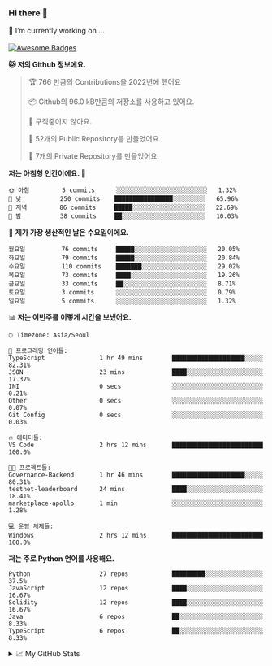 ### Hi there 👋 
🔭 I’m currently working on ... </br></br>
[![Awesome Badges](https://img.shields.io/badge/Introduce-EN-green.svg)](https://github.com/tlatkdgus1/tlatkdgus1/blob/main/README.md.en)

<!--START_SECTION:waka-->
**🐱 저의 Github 정보에요.** 

> 🏆 766 만큼의 Contributions을 2022년에 했어요
 > 
> 📦 Github의 96.0 kB만큼의 저장소를 사용하고 있어요. 
 > 
> 🚫 구직중이지 않아요.
 > 
> 📜 52개의 Public Repository를 만들었어요. 
 > 
> 🔑 7개의 Private Repository를 만들었어요.  

**저는 아침형 인간이에요. 🐤** 

```text
🌞 아침         5 commits      ░░░░░░░░░░░░░░░░░░░░░░░░░   1.32% 
🌆 낮　         250 commits    ████████████████░░░░░░░░░   65.96% 
🌃 저녁         86 commits     █████░░░░░░░░░░░░░░░░░░░░   22.69% 
🌙 밤　         38 commits     ██░░░░░░░░░░░░░░░░░░░░░░░   10.03%

```
📅 **제가 가장 생산적인 날은 수요일이에요.** 

```text
월요일          76 commits     █████░░░░░░░░░░░░░░░░░░░░   20.05% 
화요일          79 commits     █████░░░░░░░░░░░░░░░░░░░░   20.84% 
수요일          110 commits    ███████░░░░░░░░░░░░░░░░░░   29.02% 
목요일          73 commits     ████░░░░░░░░░░░░░░░░░░░░░   19.26% 
금요일          33 commits     ██░░░░░░░░░░░░░░░░░░░░░░░   8.71% 
토요일          3 commits      ░░░░░░░░░░░░░░░░░░░░░░░░░   0.79% 
일요일          5 commits      ░░░░░░░░░░░░░░░░░░░░░░░░░   1.32%

```


📊 **저는 이번주를 이렇게 시간을 보냈어요.** 

```text
⌚︎ Timezone: Asia/Seoul

💬 프로그래밍 언어들: 
TypeScript               1 hr 49 mins        ████████████████████░░░░░   82.31% 
JSON                     23 mins             ████░░░░░░░░░░░░░░░░░░░░░   17.37% 
INI                      0 secs              ░░░░░░░░░░░░░░░░░░░░░░░░░   0.21% 
Other                    0 secs              ░░░░░░░░░░░░░░░░░░░░░░░░░   0.07% 
Git Config               0 secs              ░░░░░░░░░░░░░░░░░░░░░░░░░   0.03%

🔥 에디터들: 
VS Code                  2 hrs 12 mins       █████████████████████████   100.0%

🐱‍💻 프로젝트들: 
Governance-Backend       1 hr 46 mins        ████████████████████░░░░░   80.31% 
testnet-leaderboard      24 mins             ████░░░░░░░░░░░░░░░░░░░░░   18.41% 
marketplace-apollo       1 min               ░░░░░░░░░░░░░░░░░░░░░░░░░   1.28%

💻 운영 체제들: 
Windows                  2 hrs 12 mins       █████████████████████████   100.0%

```

**저는 주로 Python 언어를 사용해요.** 

```text
Python                   27 repos            █████████░░░░░░░░░░░░░░░░   37.5% 
JavaScript               12 repos            ████░░░░░░░░░░░░░░░░░░░░░   16.67% 
Solidity                 12 repos            ████░░░░░░░░░░░░░░░░░░░░░   16.67% 
Java                     6 repos             ██░░░░░░░░░░░░░░░░░░░░░░░   8.33% 
TypeScript               6 repos             ██░░░░░░░░░░░░░░░░░░░░░░░   8.33%

```



<!--END_SECTION:waka-->

<details>
<summary>📈 My GitHub Stats</summary>
<p align="center"> <img src="https://github-readme-stats.vercel.app/api?username=tlatkdgus1&show_icons=true" alt="tlatkdgus1" />
</details>
